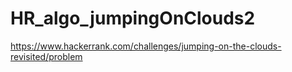 # HR_algo_jumpingOnClouds2
https://www.hackerrank.com/challenges/jumping-on-the-clouds-revisited/problem
